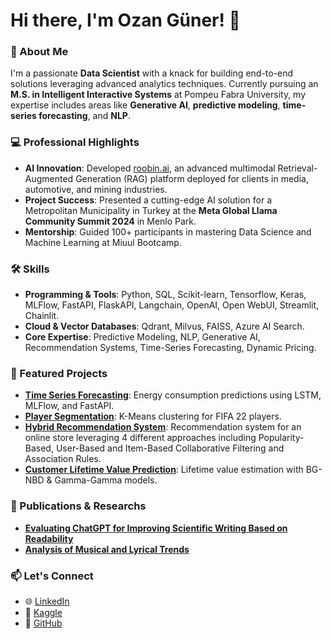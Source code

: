 # Hi there, I'm Ozan Güner! 👋

### 🚀 About Me
I'm a passionate **Data Scientist** with a knack for building end-to-end solutions leveraging advanced analytics techniques. Currently pursuing an **M.S. in Intelligent Interactive Systems** at Pompeu Fabra University, my expertise includes areas like **Generative AI**, **predictive modeling**, **time-series forecasting**, and **NLP**.

### 💻 Professional Highlights
- **AI Innovation**: Developed [roobin.ai](https://roobin.ai), an advanced multimodal Retrieval-Augmented Generation (RAG) platform deployed for clients in media, automotive, and mining industries.
- **Project Success**: Presented a cutting-edge AI solution for a Metropolitan Municipality in Turkey at the **Meta Global Llama Community Summit 2024** in Menlo Park.
- **Mentorship**: Guided 100+ participants in mastering Data Science and Machine Learning at Miuul Bootcamp.

### 🛠️ Skills
- **Programming & Tools**: Python, SQL, Scikit-learn, Tensorflow, Keras, MLFlow, FastAPI, FlaskAPI, Langchain, OpenAI, Open WebUI, Streamlit, Chainlit.
- **Cloud & Vector Databases**: Qdrant, Milvus, FAISS, Azure AI Search.
- **Core Expertise**: Predictive Modeling, NLP, Generative AI, Recommendation Systems, Time-Series Forecasting, Dynamic Pricing.

### 🌟 Featured Projects
- **[Time Series Forecasting](https://github.com/oozanguner/LSTM_Using_Mlflow)**: Energy consumption predictions using LSTM, MLFlow, and FastAPI.
- **[Player Segmentation](https://github.com/oozanguner/Fifa22_Player_Segmentation)**: K-Means clustering for FIFA 22 players.
- **[Hybrid Recommendation System](https://github.com/oozanguner/Hybrid_Recommender_Project)**: Recommendation system for an online store leveraging 4 different approaches including Popularity-Based, User-Based and Item-Based Collaborative Filtering and Association Rules.
- **[Customer Lifetime Value Prediction](https://github.com/oozanguner/Customer_Lifetime_Value_Prediction)**: Lifetime value estimation with BG-NBD & Gamma-Gamma models.

### 🏅 Publications & Researchs
- **[Evaluating ChatGPT for Improving Scientific Writing Based on Readability](https://repositori-api.upf.edu/api/core/bitstreams/5aa907d6-3521-4e28-811f-48622bbe705d/content)**
- **[Analysis of Musical and Lyrical Trends](https://github.com/oozanguner/Musical_Lyrical_Trends)**

### 📫 Let's Connect
- 🌐 [LinkedIn](https://www.linkedin.com/in/oozanguner/)
- 💼 [Kaggle](https://www.kaggle.com/oktayozangner)
- 🔗 [GitHub](https://github.com/oozanguner)

